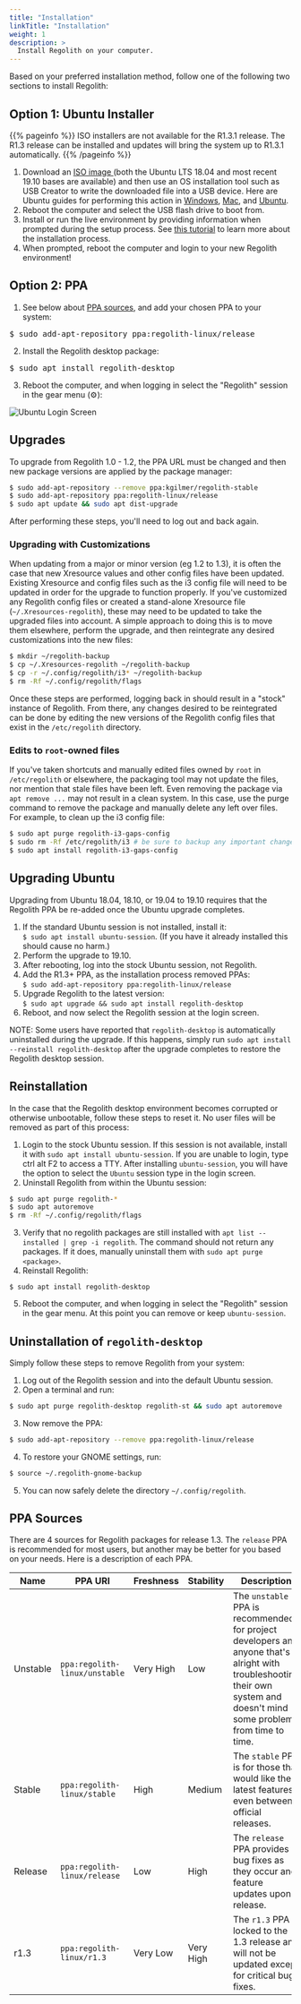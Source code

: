 ```yaml
---
title: "Installation"
linkTitle: "Installation"
weight: 1
description: >
  Install Regolith on your computer.
---
```


Based on your preferred installation method, follow one of the following two sections to install Regolith:

## Option 1: Ubuntu Installer

{{% pageinfo %}}
ISO installers are not available for the R1.3.1 release.  The R1.3 release can be installed and updates will bring the system up to R1.3.1 automatically.
{{% /pageinfo %}}

1. Download an [ISO image <i class="fas fa-cloud-download-alt"></i>](https://sourceforge.net/projects/regolith-linux/files/regolith-linux-r1.3/) (both the Ubuntu LTS 18.04 and most recent 19.10 bases are available) and then use an OS installation tool such as USB Creator to write the downloaded file into a USB device. Here are Ubuntu guides for performing this action in [Windows](https://tutorials.ubuntu.com/tutorial/tutorial-create-a-usb-stick-on-windows#0), [Mac](https://tutorials.ubuntu.com/tutorial/tutorial-create-a-usb-stick-on-macos#0), and [Ubuntu](https://tutorials.ubuntu.com/tutorial/tutorial-create-a-usb-stick-on-ubuntu#0).
2. Reboot the computer and select the USB flash drive to boot from.
3. Install or run the live environment by providing information when prompted during the setup process.  See [this tutorial](https://tutorials.ubuntu.com/tutorial/tutorial-install-ubuntu-desktop) to learn more about the installation process.
4. When prompted, reboot the computer and login to your new Regolith environment!

## Option 2: PPA

1. See below about [PPA sources](#ppa-sources), and add your chosen PPA to your system:
<pre>
$ sudo add-apt-repository ppa:regolith-linux/release
</pre>
2. Install the Regolith desktop package:
<pre>
$ sudo apt install regolith-desktop
</pre>
3. Reboot the computer, and when logging in select the "Regolith" session in the gear menu (⚙️):

![Ubuntu Login Screen](/regolith-screenshot-login.png)

## Upgrades

To upgrade from Regolith 1.0 - 1.2, the PPA URL must be changed and then new package versions are applied by the package manager:
```bash
$ sudo add-apt-repository --remove ppa:kgilmer/regolith-stable
$ sudo add-apt-repository ppa:regolith-linux/release
$ sudo apt update && sudo apt dist-upgrade
```
After performing these steps, you'll need to log out and back again.

### Upgrading with Customizations

When updating from a major or minor version (eg 1.2 to 1.3), it is often the case that new Xresource values and other config files have been updated.  Existing Xresource and config files such as the i3 config file will need to be updated in order for the upgrade to function properly.  If you've customized any Regolith config files or created a stand-alone Xresource file (`~/.Xresources-regolith`), these may need to be updated to take the upgraded files into account.  A simple approach to doing this is to move them elsewhere, perform the upgrade, and then reintegrate any desired customizations into the new files:

```bash
$ mkdir ~/regolith-backup
$ cp ~/.Xresources-regolith ~/regolith-backup
$ cp -r ~/.config/regolith/i3* ~/regolith-backup
$ rm -Rf ~/.config/regolith/flags
```

Once these steps are performed, logging back in should result in a "stock" instance of Regolith.  From there, any changes desired to be reintegrated can be done by editing the new versions of the Regolith config files that exist in the `/etc/regolith` directory.

### Edits to `root`-owned files

If you've taken shortcuts and manually edited files owned by `root` in `/etc/regolith` or elsewhere, the packaging tool may not update the files, nor mention that stale files have been left.  Even removing the package via `apt remove ...` may not result in a clean system.  In this case, use the purge command to remove the package and manually delete any left over files.  For example, to clean up the i3 config file:

```bash
$ sudo apt purge regolith-i3-gaps-config
$ sudo rm -Rf /etc/regolith/i3 # be sure to backup any important changes
$ sudo apt install regolith-i3-gaps-config
```

## Upgrading Ubuntu

Upgrading from Ubuntu 18.04, 18.10, or 19.04 to 19.10 requires that the Regolith PPA be re-added once the Ubuntu upgrade completes.

1. If the standard Ubuntu session is not installed, install it:<br/>`$ sudo apt install ubuntu-session`.  (If you have it already installed this should cause no harm.)
2. Perform the upgrade to 19.10.
3. After rebooting, log into the stock Ubuntu session, not Regolith.
4. Add the R1.3+ PPA, as the installation process removed PPAs:<br/>`$ sudo add-apt-repository ppa:regolith-linux/release`
5. Upgrade Regolith to the latest version:<br/>`$ sudo apt upgrade && sudo apt install regolith-desktop`
6. Reboot, and now select the Regolith session at the login screen.

NOTE: Some users have reported that `regolith-desktop` is automatically uninstalled during the upgrade.  If this happens, simply run `sudo apt install --reinstall regolith-desktop` after the upgrade completes to restore the Regolith desktop session.

## Reinstallation

In the case that the Regolith desktop environment becomes corrupted or otherwise unbootable, follow these steps to reset it.  No user files will be removed as part of this process:

1. Login to the stock Ubuntu session.  If this session is not available, install it with `sudo apt install ubuntu-session`.  If you are unable to login, type <span class="text-nowrap"><span class="badge badge-warning">ctrl</span> <span class="badge badge-warning">alt</span> <span class="badge badge-warning">F2</span></span> to access a TTY.  After installing `ubuntu-session`, you will have the option to select the `Ubuntu` session type in the login screen.
2. Uninstall Regolith from within the Ubuntu session:
```bash
$ sudo apt purge regolith-*
$ sudo apt autoremove
$ rm -Rf ~/.config/regolith/flags
```
3. Verify that no regolith packages are still installed with `apt list --installed | grep -i regolith`.  The command should not return any packages.  If it does, manually uninstall them with `sudo apt purge <package>`.
4. Reinstall Regolith:
```
$ sudo apt install regolith-desktop
```
5. Reboot the computer, and when logging in select the "Regolith" session in the gear menu.  At this point you can remove or keep `ubuntu-session`.

## Uninstallation of `regolith-desktop`

Simply follow these steps to remove Regolith from your system:

1. Log out of the Regolith session and into the default Ubuntu session.
2. Open a terminal and run: 
```bash
$ sudo apt purge regolith-desktop regolith-st && sudo apt autoremove
``` 
3. Now remove the PPA:  
```bash
$ sudo add-apt-repository --remove ppa:regolith-linux/release
```
4. To restore your GNOME settings, run: 
```bash 
$ source ~/.regolith-gnome-backup
```
5. You can now safely delete the directory `~/.config/regolith`.

## PPA Sources

There are 4 sources for Regolith packages for release 1.3.  The `release` PPA is recommended for most users, but another may be better for you based on your needs.  Here is a description of each PPA.

| Name | PPA URI | Freshness | Stability | Description |
|------|---------|-----------|-----------|-------------|
| Unstable | <span class="text-nowrap">`ppa:regolith-linux/unstable`</span> | <span class="badge badge-primary">Very High</span> | <span class="badge badge-secondary">Low</span> | The `unstable` PPA is recommended for project developers and anyone that's alright with troubleshooting their own system and doesn't mind some problems from time to time. |
| Stable | `ppa:regolith-linux/stable` | <span class="badge badge-primary">High</span> | <span class="badge badge-secondary">Medium</span> | The `stable` PPA is for those that would like the latest features, even between official releases. |
| Release | <span class="text-nowrap">`ppa:regolith-linux/release`</span> | <span class="badge badge-primary">Low</span> | <span class="badge badge-secondary">High</span> | The `release` PPA provides bug fixes as they occur and feature updates upon release. |
| r1.3 | `ppa:regolith-linux/r1.3` | <span class="badge badge-primary">Very Low</span> | <span class="badge badge-secondary">Very High</span> | The `r1.3` PPA is locked to the 1.3 release and will not be updated except for critical bug fixes. |
